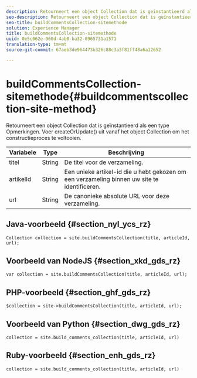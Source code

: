 ```yaml
---
description: Retourneert een object Collection dat is geïnstantieerd als een type Opmerkingen. Voer createOrUpdate() uit vanaf het object Collection om het constructieproces te voltooien.
seo-description: Retourneert een object Collection dat is geïnstantieerd als een type Opmerkingen. Voer createOrUpdate() uit vanaf het object Collection om het constructieproces te voltooien.
seo-title: buildCommentsCollection-sitemethode
solution: Experience Manager
title: buildCommentsCollection-sitemethode
uuid: 0e5c062e-960d-4ab0-ba32-0965731a1571
translation-type: tm+mt
source-git-commit: 67aeb3de964473b326c88c3a3f81ff48a6a12652

---
```



# buildCommentsCollection-sitemethode{#buildcommentscollection-site-method}

Retourneert een object Collection dat is geïnstantieerd als een type Opmerkingen. Voer createOrUpdate() uit vanaf het object Collection om het constructieproces te voltooien.

| Variabele | Type | Beschrijving |
|--- |--- |--- |
| titel | String | De titel voor de verzameling. |
| artikelId | String | Een unieke artikel-id die u hebt gekozen om een verzameling binnen uw site te identificeren. |
| url | String | De canonieke absolute URL voor deze verzameling. |

## Java-voorbeeld {#section_nyl_ycs_rz}

```
Collection collection = site.buildCommentsCollection(title, articleId, url);
```

## Voorbeeld van NodeJS {#section_xkd_gds_rz}

```
var collection = site.buildCommentsCollection(title, articleId, url); 
```

## PHP-voorbeeld {#section_ghf_gds_rz}

```
$collection = site->buildCommentsCollection(title, articleId, url); 
```

## Voorbeeld van Python {#section_dwg_gds_rz}

```
collection = site.build_comments_collection(title, articleId, url) 
```

## Ruby-voorbeeld {#section_enh_gds_rz}

```
collection = site.build_comments_collection(title, articleId, url) 
```
